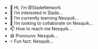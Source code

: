 - 👋 Hi, I’m @SladeNetwork
- 👀 I’m interested in Slade...
- 🌱 I’m currently learning Nesquik...
- 💞️ I’m looking to collaborate on Nesquik...
- 📫 How to reach me Nesquik...
- 😄 Pronouns: Nesquik...
- ⚡ Fun fact: Nesquik...

<!---
SladeNetwork/SladeNetwork is a ✨ special ✨ repository because its `README.md` (this file) appears on your GitHub profile.
You can click the Preview link to take a look at your changes.
--->
